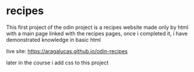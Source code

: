 # recipes
This first project of the odin project is a recipes website made only by html with a main page linked with the recipes pages, once i completed it, i have demonstrated knowledge in basic html       

live site:
https://aragalucas.github.io/odin-recipes

later in the course i add css to this project